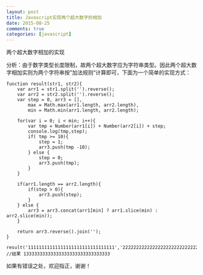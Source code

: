 ```yaml
---
layout: post
title: Javascript实现两个超大数字的相加
date: 2015-08-25
comments: true
categories: [javascript]
---
```


两个超大数字相加的实现

分析：由于数字类型长度限制，故两个超大数字应为字符串类型。因此两个超大数字相加实则为两个字符串按”加法规则“计算即可，下面为一个简单的实现方式：

    function result(str1, str2){
        var arr1 = str1.split('').reverse();
        var arr2 = str2.split('').reverse();
        var step = 0, arr3 = [], 
            max = Math.max(arr1.length, arr2.length),
            min = Math.min(arr1.length, arr2.length);

        for(var i = 0; i < min; i++){
            var tmp = Number(arr1[i]) + Number(arr2[i]) + step;
            console.log(tmp,step);
            if( tmp >= 10){
                step = 1;
                arr3.push(tmp -10);
            } else {
                step = 0;
                arr3.push(tmp);
            }
        }

        if(arr1.length == arr2.length){
            if(step > 0){
                arr3.push(step);
            }
        } else {
            arr3 = arr3.concat(arr1[min] ? arr1.slice(min) : arr2.slice(min));
        }

        return arr3.reverse().join('');
    }

    result('11111111111111111111111111111111','2222222222222222222222222222222'); //结果 13333333333333333333333333333333

如果有错误之处，欢迎指正，谢谢！

